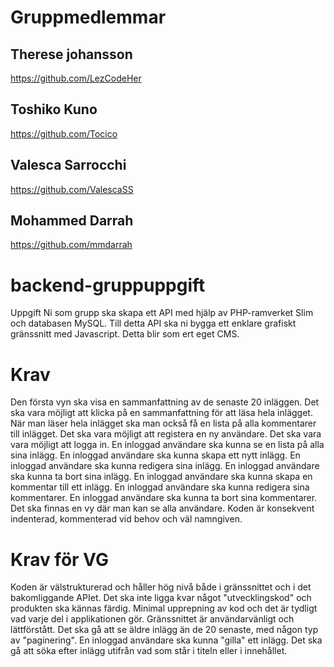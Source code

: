 # Gruppmedlemmar
## Therese johansson
https://github.com/LezCodeHer
## Toshiko Kuno
https://github.com/Tocico
## Valesca Sarrocchi
https://github.com/ValescaSS
## Mohammed Darrah
https://github.com/mmdarrah



# backend-gruppuppgift
Uppgift
Ni som grupp ska skapa ett API med hjälp av PHP-ramverket Slim och databasen MySQL. Till detta API ska ni bygga ett enklare grafiskt gränssnitt med Javascript. Detta blir som ert eget CMS.


# Krav
Den första vyn ska visa en sammanfattning av de senaste 20 inläggen.
Det ska vara möjligt att klicka på en sammanfattning för att läsa hela inlägget.
När man läser hela inlägget ska man också få en lista på alla kommentarer till inlägget.
Det ska vara möjligt att registera en ny användare.
Det ska vara vara möjligt att logga in.
En inloggad användare ska kunna se en lista på alla sina inlägg.
En inloggad användare ska kunna skapa ett nytt inlägg.
En inloggad användare ska kunna redigera sina inlägg.
En inloggad användare ska kunna ta bort sina inlägg.
En inloggad användare ska kunna skapa en kommentar till ett inlägg.
En inloggad användare ska kunna redigera sina kommentarer.
En inloggad användare ska kunna ta bort sina kommentarer.
Det ska finnas en vy där man kan se alla användare.
Koden är konsekvent indenterad, kommenterad vid behov och väl namngiven.
# Krav för VG
Koden är välstrukturerad och håller hög nivå både i gränssnittet och i det bakomliggande APIet. Det ska inte ligga kvar något "utvecklingskod" och produkten ska kännas färdig. Minimal upprepning av kod och det är tydligt vad varje del i applikationen gör. Gränssnittet är användarvänligt och lättförstått.
Det ska gå att se äldre inlägg än de 20 senaste, med någon typ av "paginering".
En inloggad användare ska kunna "gilla" ett inlägg.
Det ska gå att söka efter inlägg utifrån vad som står i titeln eller i innehållet.
